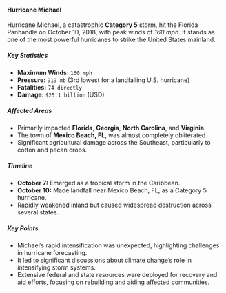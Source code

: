 #### Hurricane Michael

Hurricane Michael, a catastrophic **Category 5** storm, hit the Florida Panhandle on October 10, 2018, with peak winds of *160 mph*. It stands as one of the most powerful hurricanes to strike the United States mainland.

##### Key Statistics

- **Maximum Winds:** `160 mph`
- **Pressure:** `919 mb` (3rd lowest for a landfalling U.S. hurricane)
- **Fatalities:** `74 directly`
- **Damage:** `$25.1 billion` (USD)

##### Affected Areas

- Primarily impacted **Florida**, **Georgia**, **North Carolina**, and **Virginia**.
- The town of **Mexico Beach, FL**, was almost completely obliterated.
- Significant agricultural damage across the Southeast, particularly to cotton and pecan crops.

##### Timeline

- **October 7:** Emerged as a tropical storm in the Caribbean.
- **October 10:** Made landfall near Mexico Beach, FL, as a Category 5 hurricane.
- Rapidly weakened inland but caused widespread destruction across several states.

##### Key Points

- Michael’s rapid intensification was unexpected, highlighting challenges in hurricane forecasting.
- It led to significant discussions about climate change’s role in intensifying storm systems.
- Extensive federal and state resources were deployed for recovery and aid efforts, focusing on rebuilding and aiding affected communities.
